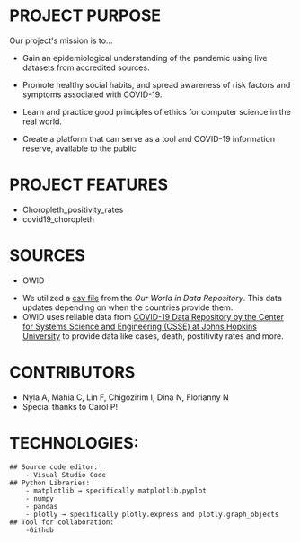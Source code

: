 # PROJECT PURPOSE
Our project's mission is to...
- Gain an epidemiological understanding of the pandemic using live datasets from accredited sources.

- Promote healthy social habits, and spread awareness of risk factors and symptoms associated with COVID-19.

- Learn and practice good principles of ethics for computer science in the real world.

- Create a platform that can serve as a tool and COVID-19 information reserve, available to the public

# PROJECT FEATURES
- Choropleth_positivity_rates
- covid19_choropleth

# SOURCES 
- OWID
 * We utilized a [csv file](https://raw.githubusercontent.com/owid/covid-19-data/master/public/data/owid-covid-data.csv) from the *Our World in Data Repository*. This data updates depending on when the countries provide them. 
 * OWID uses reliable data from [COVID-19 Data Repository by the Center for Systems Science and Engineering (CSSE) at Johns Hopkins University](https://github.com/CSSEGISandData/COVID-19) to provide data like cases, death, postitivity rates and more. 
# CONTRIBUTORS
- Nyla A, Mahia C, Lin F, Chigozirim I, Dina N, Florianny N
- Special thanks to Carol P!
# TECHNOLOGIES: 
    ## Source code editor: 
        - Visual Studio Code 
    ## Python Libraries:
        - matplotlib → specifically matplotlib.pyplot
        - numpy
        - pandas
        - plotly → specifically plotly.express and plotly.graph_objects
    ## Tool for collaboration:
        -Github 
